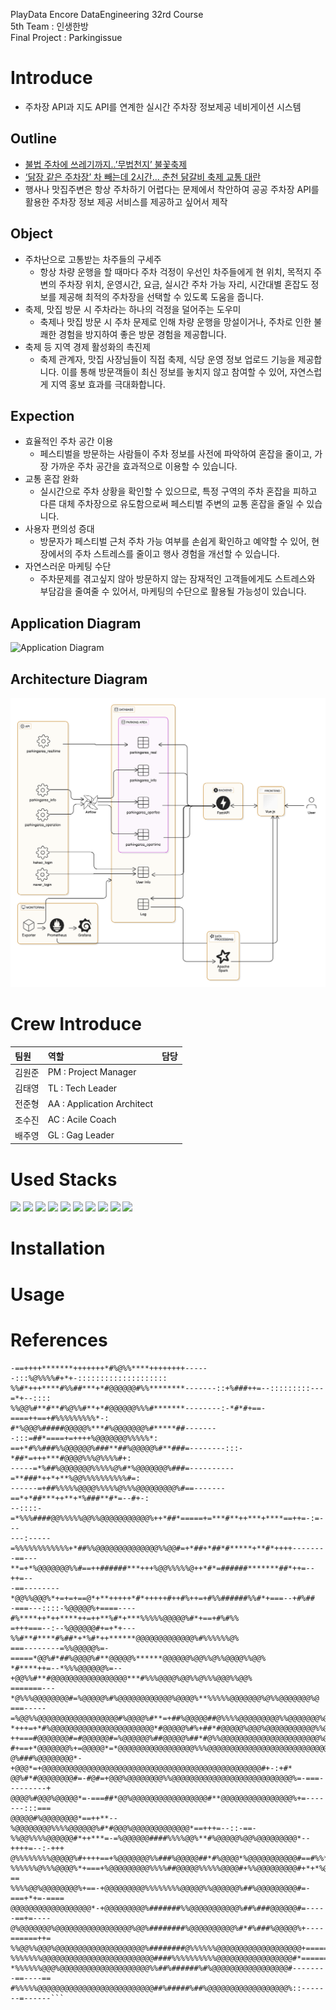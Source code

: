 PlayData Encore DataEngineering 32rd Course   
5th Team : 인생한방    
Final Project : Parkingissue

# Introduce
- 주차장 API과 지도 API를 연계한 실시간 주차장 정보제공 네비게이션 시스템
## Outline
- [불법 주차에 쓰레기까지..’무법천지’ 불꽃축제](https://imnews.imbc.com/replay/2023/nwtoday/article/6531583_36207.html)
- [‘닭장 같은 주차장’ 차 빼는데 2시간… 춘천 닭갈비 축제 교통 대란](https://www.hani.co.kr/arti/area/gangwon/1145524.html)
- 행사나 맛집주변은 항상 주차하기 어렵다는 문제에서 착안하여 공공 주차장 API를 활용한 주차장 정보 제공 서비스를 제공하고 싶어서 제작
## Object
- 주차난으로 고통받는 차주들의 구세주
    - 항상 차량 운행을 할 때마다 주차 걱정이 우선인 차주들에게 현 위치, 목적지 주변의 주차장 위치, 운영시간, 요금, 실시간 주차 가능 자리, 시간대별 혼잡도 정보를 제공해 최적의 주차장을 선택할 수 있도록 도움을 줍니다.
- 축제, 맛집 방문 시 주차라는 하나의 걱정을 덜어주는 도우미
    - 축제나 맛집 방문 시 주차 문제로 인해 차량 운행을 망설이거나, 주차로 인한 불쾌한 경험을 방지하여 좋은 방문 경험을 제공합니다.
- 축제 등 지역 경제 활성화의 촉진제
    - 축제 관계자, 맛집 사장님들이 직접 축제, 식당 운영 정보 업로드 기능을 제공합니다. 이를 통해 방문객들이 최신 정보를 놓치지 않고 참여할 수 있어, 자연스럽게 지역 홍보 효과를 극대화합니다.
## Expection
- 효율적인 주차 공간 이용
    - 페스티벌을 방문하는 사람들이 주차 정보를 사전에 파악하여 혼잡을 줄이고, 가장 가까운 주차 공간을 효과적으로 이용할 수 있습니다.
- 교통 혼잡 완화
    - 실시간으로 주차 상황을 확인할 수 있으므로, 특정 구역의 주차 혼잡을 피하고 다른 대체 주차장으로 유도함으로써 페스티벌 주변의 교통 혼잡을 줄일 수 있습니다.
- 사용자 편의성 증대
    - 방문자가 페스티벌 근처 주차 가능 여부를 손쉽게 확인하고 예약할 수 있어, 현장에서의 주차 스트레스를 줄이고 행사 경험을 개선할 수 있습니다.
- 자연스러운 마케팅 수단
    - 주차문제를 겪고싶지 않아 방문하지 않는 잠재적인 고객들에게도 스트레스와 부담감을 줄여줄 수 있어서, 마케팅의 수단으로 활용될 가능성이 있습니다.
## Application Diagram
![Application Diagram](document/images/Application%20Diagram.pngimage.png)

## Architecture Diagram
![Architecture Diagram](document/images/Architecture%20Diagram.png)

# Crew Introduce
팀원|역할|담당
:---|:---|:---
김원준|PM : Project Manager|
김태영|TL : Tech Leader|
전준형|AA : Application Architect|
조수진|AC : Acile Coach |
배주영|GL : Gag Leader|

# Used Stacks

<img src="https://img.shields.io/badge/Vue.js-4FC08D?style=platic&logo=vue.js&logoColor=white"/>
<img src="https://img.shields.io/badge/FastAPI-009688?style=platic&logo=fastapi&logoColor=white"/>


<img src="https://img.shields.io/badge/Mysql-4479A1?style=platic&logo=mysql&logoColor=white"/>


<img src="https://img.shields.io/badge/Docker-2496ED?style=platic&logo=docker&logoColor=white"/>


<img src="https://img.shields.io/badge/Grafana-F46800?style=platic&logo=grafana&logoColor=white"/>
<img src="https://img.shields.io/badge/Prometheus-E6522C?style=platic&logo=prometheus&logoColor=white"/>


<img src="https://img.shields.io/badge/Apache Airflow-017CEE?style=platic&logo=apacheairflow&logoColor=white"/>
<img src="https://img.shields.io/badge/Apache Spark-E25A1C?style=platic&logo=apachespark&logoColor=white"/>


<img src="https://img.shields.io/badge/ubuntu-E95420?style=platic&logo=ubuntu&logoColor=white"/>
<img src="https://img.shields.io/badge/linux-FCC624?style=platic&logo=linux&logoColor=white"/>


# Installation

# Usage

# References

```
-==++++*******+++++++*#%@%%****++++++++------:::%@%%%%#+*+-::::::::::::::::::::
%%#*+++****#%%##***+*#@@@@@@#%%********-------::+%###++=--:::::::::---=*+--::::
%%@@%#**#**#%@%%#**+*#@@@@@@%%%#*******--------:-*#*#+==-====++==+#%%%%%%%%%*-:
#*%@@@%#####@@@@@%***#%@@@@@@@%#*****##--------:::=##*====+=++++%@@@@@@@%%%%%*:
==+*#%%###%%@@@@@@%###**##%@@@@@%#**###=--------:::-*##*=+++***#@@@@%%%@%%%%#+:
-----=*%##%@@@@@@@%%%%%@%#*%@@@@@@@%###=----------=**###*++*+**%@@%%%%%%%%%%#=:
------=+##%%%%%@@@@%%%%%@%%%@@@@@@@@@%#==-------==*+*##***++**+*%###**#*=--#+-:
--::::-=*%%%####@@%%%%%@@%%@@@@@@@@@@@%++*##*=====+=***#**++***+****==++=-:=---
---:-----=%%%%%%%%%%%%+*##%%@@@@@@@@@@@@@@%%@@#=+*##+*##*#*****+**#*++++-------
-==---**=+*%@@@@@@@%%#==++######***+++%@@%%%%%@++*#*=######*******##*++=--++=--
-==--------*@@%%@@@%*+=+=+==@*+**+++++*#*+++++#++#%++=+#%%######%%#*+===--+#%##
-===---::::-%@@@@@%+====----#%****++*++****++=++**%#*+***%%%%%@@@@@%#*+==+#%#%%
=+++===--:--%@@@@@@#+=+*+---%%#**#****#%##*+*%#*++******@@@@@@@@@@@@@%#%%%%%%@%
===--------=%%@@@@@%=-=====*@@%#*##%@@@@%#**@@@@@%******@@@@@@%@@%%@%%@@@@%%@@%
*#****++=--*%%%@@@@@@%=--+@@%%#**#@@@@@@@@@@@@@@@@@***#%%%@@@@%@@%%@%%%@@@%%@@%
=======---*@%%%@@@@@@@@#=%@@@@@%#%@@@@@@@@@@@@%@@@@%**%%%%%@@@@@@@%@%%@@@@@@@%@
===-----=%@@%%@@@@@@@@@@@@@@@@@@#%@@@@%#**=+##%@@@@@##@%%%%@@@@@@@@@%%@@@@@@@%@
*+++=+*#%@@@@@@@@@@@@@@@@@@@@@@@*#@@@@@%#%+##*#@@@@@%@@@%@@@@@@@@@@@%%@@@@@@@@@
++===#@@@@@@@#=#@@@@@@#=%@@@@@@%##@@@@@%##*#@%%@@@@@@@@@@@@@@@@@@@@@@%@@@@@@@@%
#+==+*@@@@@@@%+=@@@@@*=*@@@@@@@@@@@@@@@@@%%%@@@@@@@@@@@@@@@@@@@@@@@@@@@@@@@@@@#
@%###%@@@@@@@@*-+@@@*=+@@@@@@@@@@@@@@@@@@@@@@@@@@@@@@@@@@@@@@@@@@@@@@@@@#+-:+#*
@@%#*#@@@@@@@@#=-#@#=+@@@%@@@@@@@@%%@@@@@@@@@@@@@@@@@@@@@@@@@@@%=-===---------+
@@@@%#@@@%@@@@@*=-===##*@@%@@@@@@@@@@@@@@@@@#**@@@@@@@@@@@@@@@@%+=-------:::===
@@@@@#%@@@@@@@@*==++**--%@@@@@@@@%%%%@@@@@@%#*#@@@%@@@@@@@@@@@@@*==+++=--::-==-
%%@@%%%%@@@@@@#*++***=-=%@@@@@@####%%%%@@%**#%@@@@@%@@%@@@@@@@@@*--++++=--:-+++
@%%%%%%%%@@@@@%#++++==+%@@@@@@@%%###%@@@@@##*#%@@@@*%@@@@@@@@@@@#==#%%***+===+=
%%%%%%@%%%@@@@%*+===+%@@@@@@@@@%%%%##@@@@@%%%%%@@@@#+%%@@@@@@@@@#+*+*%@%#+==-==
%%%%@@%@@@@@@@@%+==-+@@@@@@@@@%%%%%%%%@@@@@%%@@@@@@%##%@@@@@@@@@#=-===+*+=-====
@@@@@@@@@@@@@@@@@@*-+@@@@@@@@@%#######%%@@@@@@@@@@@%##%###@@@@@@#=-----==+=----
@%@@@@@@@%@@@@@@@@@@@@@@@@@%@@%########%@@@@@@@@@@%#*#%###%@@@@@%+----======++=
%%@@%%@@@%@@@@@@@@@@@@@@@@@@@@%########@%%%%%%@@@@@@@@@@@@@@@@@@@+============+
%%%%%%%@@@@@@@@@@@@@@@@@@@@@@@@@####%%%%%%%%%%@@@@@@@@@@@@@@@@@#*==============
*%%%%%%@@@%@@@@@@@@@@@@@@@@@@@@%%##%######%#%@@@@@@@@@@@@@@@@@#--------==----==
#%%%%%@@@@@@@@@@@@@@@@@@@@@@@@@@##%#####%##%@@@@@@@@@@@@@@@@@@%::-------=------```

